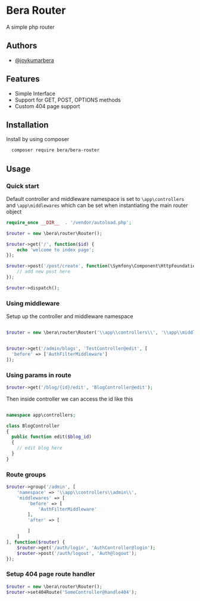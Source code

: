 
# Bera Router

A simple php router

## Authors

- [@joykumarbera](https://www.github.com/joykumarbera)

## Features

- Simple Interface
- Support for GET, POST, OPTIONS methods
- Custom 404 page support

## Installation

Install by using composer

```bash
  composer require bera/bera-router
```
    
## Usage

### Quick start

Default controller and middleware namespace is set to ```\app\controllers``` and ```\app\middlewares``` which can be set when instantiating the main router object

```php
require_once __DIR__  . '/vendor/autoload.php';

$router = new \bera\router\Router();

$router->get('/', function($id) {
    echo 'welcome to index page';
});

$router->post('/post/create', function(\Symfony\Component\HttpFoundation\Request $request, \Symfony\Component\HttpFoundation\Response $response) {
    // add new post here
});

$router->dispatch();
```

### Using middleware

Setup up the controller and middleware namespace

```php

$router = new \bera\router\Router('\\app\\controllers\\', '\\app\\middlewares\\');


$router->get('/admin/blogs', 'TestController@edit', [
  'before' => ['AuthFilterMiddleware']
]);
```

### Using params in route

```php
$router->get('/blog/{id}/edit', 'BlogController@edit');
```

Then inside controller we can access the id like this

```php

namespace app\controllers;

class BlogController
{
  public function edit($blog_id)
  {
    // edit blog here
  }
}
```
### Route groups

```php
$router->group('/admin', [
    'namespace' => '\\app\\controllers\\admin\\',
    'middlewares' => [
        'before' => [
            'AuthFilterMiddleware'
        ],
        'after' => [

        ]
    ]
], function($router) {
    $router->get('/auth/login', 'AuthController@login');
    $router->post('/auth/logout', 'Auth@logout');
});
```

### Setup 404 page route handler

```php
$router = new \bera\router\Router();
$router->set404Route('SomeController@handle404');
```
